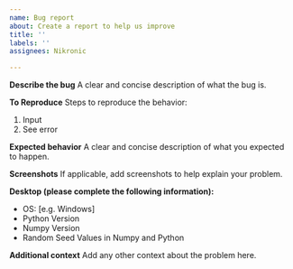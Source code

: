 ```yaml
---
name: Bug report
about: Create a report to help us improve
title: ''
labels: ''
assignees: Nikronic

---
```


**Describe the bug**
A clear and concise description of what the bug is.

**To Reproduce**
Steps to reproduce the behavior:
1. Input
2. See error

**Expected behavior**
A clear and concise description of what you expected to happen.

**Screenshots**
If applicable, add screenshots to help explain your problem.

**Desktop (please complete the following information):**
 - OS: [e.g. Windows]
 - Python Version 
 - Numpy Version
 - Random Seed Values in Numpy and Python

**Additional context**
Add any other context about the problem here.
